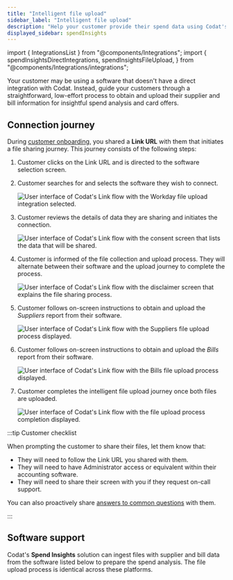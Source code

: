 ```yaml
---
title: "Intelligent file upload"
sidebar_label: "Intelligent file upload"
description: "Help your customer provide their spend data using Codat's intelligent file upload"
displayed_sidebar: spendInsights
---
```


import { IntegrationsList } from "@components/Integrations";
import {
  spendInsightsDirectIntegrations,
  spendInsightsFileUpload,
} from "@components/Integrations/integrations";

Your customer may be using a software that doesn't have a direct integration with Codat. Instead, guide your customers through a straightforward, low-effort process to obtain and upload their supplier and bill information for insightful spend analysis and card offers.

## Connection journey

During [customer onboarding](/spend-insights/guides/onboard-customer), you shared a **Link URL** with them that initiates a file sharing journey. This journey consists of the following steps:

1. Customer clicks on the Link URL and is directed to the software selection screen.
2. Customer searches for and selects the software they wish to connect.

   ![User interface of Codat's Link flow with the Workday file upload integration selected.](/img/spend-insights/si-file-upload-selection.png)

3. Customer reviews the details of data they are sharing and initiates the connection.

   ![User interface of Codat's Link flow with the consent screen that lists the data that will be shared.](/img/spend-insights/si-file-upload-disclaimer.png)

4. Customer is informed of the file collection and upload process. They will alternate between their software and the upload journey to complete the process.

   ![User interface of Codat's Link flow with the disclaimer screen that explains the file sharing process.](/img/spend-insights/si-file-upload-process.png)

5. Customer follows on-screen instructions to obtain and upload the _Suppliers_ report from their software.

   ![User interface of Codat's Link flow with the Suppliers file upload process displayed.](/img/spend-insights/si-file-upload-suppliers-upload.png)

6. Customer follows on-screen instructions to obtain and upload the _Bills_ report from their software.

   ![User interface of Codat's Link flow with the Bills file upload process displayed.](/img/spend-insights/si-file-upload-bills-upload.png)

7. Customer completes the intelligent file upload journey once both files are uploaded.

   ![User interface of Codat's Link flow with the file upload process completion displayed.](/img/spend-insights/si-file-upload-complete.png)

:::tip Customer checklist

When prompting the customer to share their files, let them know that:

- They will need to follow the Link URL you shared with them.
- They will need to have Administrator access or equivalent within their accounting software.
- They will need to share their screen with you if they request on-call support.

You can also proactively share [answers to common questions](/spend-insights/resources/customer-faqs) with them.

:::

## Software support

Codat's **Spend Insights** solution can ingest files with supplier and bill data from the software listed below to prepare the spend analysis. The file upload process is identical across these platforms.

<IntegrationsList integrations={spendInsightsFileUpload} />

